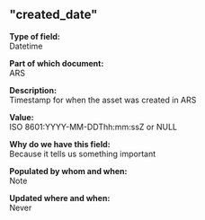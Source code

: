 ## "created_date"

**Type of field:**  
Datetime

**Part of which document:**  
ARS

**Description:**  
Timestamp for when the asset was created in ARS

**Value:**  
ISO 8601:YYYY-MM-DDThh:mm:ssZ or NULL

**Why do we have this field:**  
Because it tells us something important  

**Populated by whom and when:**  
Note  

**Updated where and when:**  
Never


